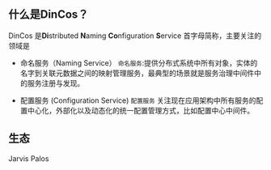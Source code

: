 ## 什么是DinCos？
 DinCos 是**Di**stributed **N**aming **Co**nfiguration **S**ervice 首字母简称，主要关注的领域是
 
*  命名服务（Naming Service）
   `命名服务`:提供分布式系统中所有对象，实体的名字到关联元数据之间的映射管理服务，最典型的场景就是服务治理中间件中的服务注册与发现。
 
*  配置服务 (Configuration Service)
   `配置服务` 关注现在应用架构中所有服务的配置中心化，外部化以及动态化的统一配置管理方式，比如配置中心中间件。

## 生态
Jarvis
Palos

